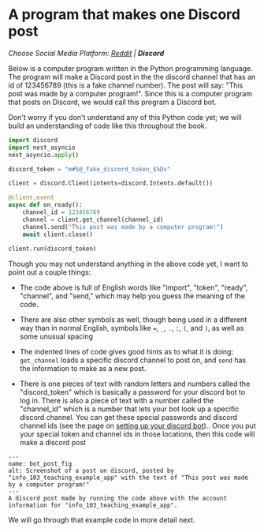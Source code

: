 # A program that makes one Discord post
_Choose Social Media Platform: <a href='../../../reddit/ch02_definitions/03_automation/06_a_social_media_bot.html'>Reddit</a> | __Discord___


Below is a computer program written in the Python programming language. The program will make a Discord post in the the discord channel that has an id of 123456789 (this is a fake channel number). The post will say: "This post was made by a computer program!". Since this is a computer program that posts on Discord, we would call this program a Discord bot.

Don't worry if you don't understand any of this Python code yet; we will build an understanding of code like this throughout the book.

```python
import discord
import nest_asyncio
nest_asyncio.apply()

discord_token = "m#5@_fake_discord_token_$%Ds"

client = discord.Client(intents=discord.Intents.default())

@client.event
async def on_ready():
    channel_id = 123456789
    channel = client.get_channel(channel_id)
    channel.send("This post was made by a computer program!")
    await client.close()
    
client.run(discord_token)

```

Though you may not understand anything in the above code yet, I want to point out a couple things:
- The code above is full of English words like "import", "token", "ready", "channel", and "send," which may help you guess the meaning of the code.
- There are also other symbols as well, though being used in a different way than in normal English, symbols like ``=``, `_`, `.`, `:`, `(`, and `)`, as well as some unusual spacing



- The indented lines of code gives good hints as to what it is doing: `get_channel` loads a specific discord channel to post on, and `send` has the information to make as a new post.
- There is one pieces of text with random letters and numbers called the "discord_token" which is basically a password for your discord bot to log in. There is also a piece of text with a number called the "channel_id" which is a number that lets your bot look up a specific discord channel. You can get these special passwords and discord channel ids (see the page on [setting up your discord bot](../../appendix/making_bot_account.md)).. Once you put your special token and channel ids in those locations, then this code will make a discord post

```{figure} discord_bot_post.png
---
name: bot_post_fig
alt: Screenshot of a post on discord, posted by "info_103_teaching_example_app" with the text of "This post was made by a computer program!"
---
A discord post made by running the code above with the account information for "info_103_teaching_example_app".
```

We will go through that example code in more detail next.
